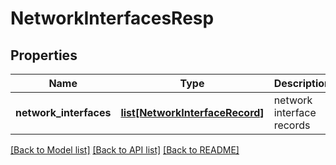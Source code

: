 # NetworkInterfacesResp

## Properties
Name | Type | Description | Notes
------------ | ------------- | ------------- | -------------
**network_interfaces** | [**list[NetworkInterfaceRecord]**](NetworkInterfaceRecord.md) | network interface records | [optional] 

[[Back to Model list]](../README.md#documentation-for-models) [[Back to API list]](../README.md#documentation-for-api-endpoints) [[Back to README]](../README.md)


